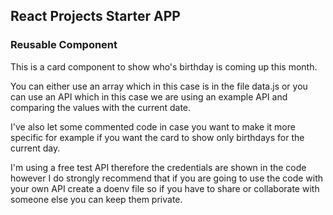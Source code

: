 ## React Projects Starter APP
### Reusable Component

This is a card component to show who's birthday is coming up this month.

You can either use an array which in this case is in the file data.js or you can use an API which in this case we are using an example API and comparing the values with the current date.

I've also let some commented code in case you want to make it more specific for example if you want the card to show only birthdays for the current day.

I'm using a free test API therefore the credentials are shown in the code however I do strongly recommend that if you are going to use the code with your own API create a doenv file so if you have to share or collaborate with someone else you can keep them private.

